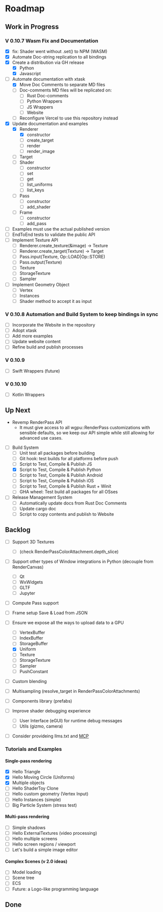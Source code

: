 # Roadmap

## Work in Progress

### V 0.10.7 Wasm Fix and Documentation

- [x] fix: Shader went without .set() to NPM (WASM)
- [x] Automate Doc-string replication to all bindings
- [x] Create a distribution via GH release
  - [x] Python
  - [x] Javascript
- [ ] Automate documentation with xtask
  - [x] Move Doc Comments to separate MD files
  - [ ] Doc-comments MD files will be replicated on:
    - [ ] Rust Doc-comments
    - [ ] Python Wrappers
    - [ ] JS Wrappers
    - [ ] Website
  - [ ] Reconfigure Vercel to use this repository instead
- [x] Update documentation and examples
  - [x] Renderer
    - [x] constructor
    - [ ] create_target
    - [ ] render
    - [ ] render_image
  - [ ] Target
  - [ ] Shader
    - [ ] constructor
    - [ ] set
    - [ ] get
    - [ ] list_uniforms
    - [ ] list_keys
  - [ ] Pass
    - [ ] constructor
    - [ ] add_shader
  - [ ] Frame
    - [ ] constructor
    - [ ] add_pass
- [ ] Examples must use the actual published version
- [ ] EndToEnd tests to validate the public API
- [ ] Implement Texture API
  - [ ] Renderer.create_texture(&image) -> Texture
  - [ ] Renderer.create_target(Texture) -> Target
  - [ ] Pass.input(Texture, Op::LOAD|Op::STORE)
  - [ ] Pass.output(Texture)
  - [ ] Texture
  - [ ] StorageTexture
  - [ ] Sampler
- [ ] Implement Geometry Object
  - [ ] Vertex
  - [ ] Instances
  - [ ] Shader method to accept it as input

### V 0.10.8 Automation and Build System to keep bindings in sync

- [ ] Incorporate the Website in the repository
- [ ] Adopt xtask
- [ ] Add more examples
- [ ] Update website content
- [ ] Refine build and publish processes

### V 0.10.9

- [ ] Swift Wrappers (future)

### V 0.10.10

- [ ] Kotlin Wrappers

## Up Next

- Revemp RenderPass API
  - It must give access to all wgpu::RenderPass customizations with sensible defaults, so we keep our API simple while still allowing for advanced use cases.

- [ ] Build System
  - [ ] Unit test all packages before building
  - [ ] Git hook: test builds for all platforms before push
  - [ ] Script to Test, Compile & Publish JS
  - [x] Script to Test, Compile & Publish Python
  - [ ] Script to Test, Compile & Publish Android
  - [ ] Script to Test, Compile & Publish iOS
  - [ ] Script to Test, Compile & Publish Rust + Winit
  - [ ] GHA wheel: Test build all packages for all OSses

- [ ] Release Management System
  - [ ] Automatically update docs from Rust Doc Comments
  - [ ] Update cargo doc
  - [ ] Script to copy contents and publish to Website

## Backlog

- [ ] Support 3D Textures
  - [ ] (check RenderPassColorAttachment.depth_slice)

- [ ] Support other types of Window integrations in Python (decouple from RenderCanvas)
  - [ ] Qt
  - [ ] WxWidgets
  - [ ] GLTF
  - [ ] Jupyter
- [ ] Compute Pass support
- [ ] Frame setup Save & Load from JSON
- [ ] Ensure we expose all the ways to upload data to a GPU

  - [ ] VertexBuffer
  - [ ] IndexBuffer
  - [ ] StorageBuffer
  - [x] Uniform
  - [ ] Texture
  - [ ] StorageTexture
  - [ ] Sampler
  - [ ] PushConstant

- [ ] Custom blending

- [ ] Multisampling (resolve_target in RenderPassColorAttachments)

- [ ] Components library (prefabs)

- [ ] Improve shader debugging experience

  - [ ] User Interface (eGUI) for runtime debug messages
  - [ ] Utils (gizmo, camera)

- [ ] Consider provideing llms.txt and [MCP](https://modelcontextprotocol.io/introduction)

### Tutorials and Examples

#### Single-pass rendering

- [x] Hello Triangle
- [x] Hello Moving Circle (Uniforms)
- [x] Multiple objects
- [ ] Hello ShaderToy Clone
- [ ] Hello custom geometry (Vertex Input)
- [ ] Hello Instances (simple)
- [ ] Big Particle System (stress test)

#### Multi-pass rendering

- [ ] Simple shadows
- [ ] Hello ExternalTextures (video processing)
- [ ] Hello multiple screens
- [ ] Hello screen regions / viewport
- [ ] Let's build a simple image editor

#### Complex Scenes (v 2.0 ideas)

- [ ] Model loading
- [ ] Scene tree
- [ ] ECS
- [ ] Future: a Logo-like programming language

## Done
